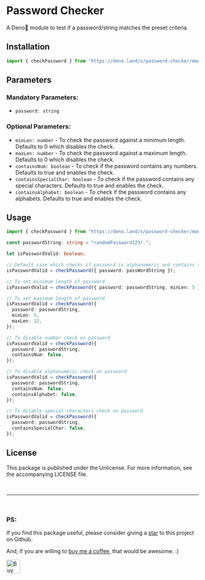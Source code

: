 # Password Checker

A Deno🦕 module to test if a password/string matches the preset criteria.

## Installation

```typescript
import { checkPassword } from "https://deno.land/x/password-checker/mods.ts";
```

## Parameters

### Mandatory Parameters:

- `password: string`

### Optional Parameters:

- `minLen: number` - To check the password against a minimum length. Defaults to 0
  which disables the check.
- `maxLen: number` - To check the password against a maximum length. Defaults to 0
  which disables the check.
- `containsNum: boolean` - To check if the password contains any numbers. Defaults
  to true and enables the check.
- `containsSpecialChar: boolean` - To check if the password contains any special
  characters. Defaults to true and enables the check.
- `containsAlphabet: boolean` - To check if the password contains any alphabets.
  Defaults to true and enables the check.

## Usage

```typescript
import { checkPassword } from "https://deno.land/x/password-checker/mods.ts";

const passwordString: string = "randomPassword123!.";

let isPasswordValid: boolean;

// Default case which checks if password is alphanumeric and contains special characters
isPasswordValid = checkPassword({ password: passWordString });

// To set minimum length of password
isPasswordValid = checkPassword({ password: passwordString, minLen: 5 });

// To set maximum length of password
isPasswordValid = checkPassword({
  password: passwordString,
  minLen: 5,
  maxLen: 12,
});

// To disable number check on password
isPasswordValid = checkPassword({
  password: passwordString,
  containsNum: false,
});

// To disable alphanumeric check on password
isPasswordValid = checkPassword({
  password: passwordString,
  containsNum: false,
  containsAlphabet: false,
});

// To disable special characters check on password
isPasswordValid = checkPassword({
  password: passwordString,
  containsSpecialChar: false,
});
```

## License

This package is published under the Unlicense. For more information, see the
accompanying LICENSE file.

<br>

---

<br>

### PS:

If you find this package useful, please consider giving a
[star](https://github.com/arghyadeep-k/deno-password-checker) to this project on
Github.

And, if you are willing to [buy me a coffee](https://ko-fi.com/arghyadeep), that
would be awesome. :)

<a href='https://ko-fi.com/arghyadeep' target='_blank'><img height='36' style='border:0px;height:36px;' src='https://cdn.ko-fi.com/cdn/kofi1.png?v=2' border='0' alt='Buy Me a Coffee at ko-fi.com' /></a>
